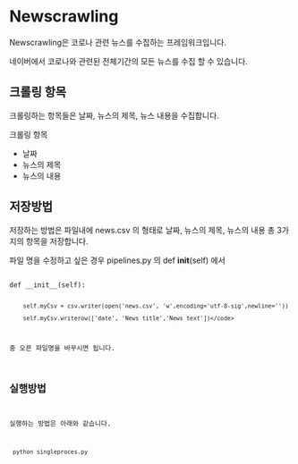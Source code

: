 # Newscrawling

Newscrawling은 코로나 관련 뉴스를 수집하는 프레임워크입니다.

네이버에서 코로나와 관련된 전체기간의 모든 뉴스를 수집 할 수 있습니다. 

## 크롤링 항목 

크롤링하는 항목들은 날짜, 뉴스의 제목, 뉴스 내용을 수집합니다. 

크롤링 항목
- 날짜
- 뉴스의 제목
- 뉴스의 내용 

## 저장방법 

저장하는 방법은 파일내에 news.csv 의 형태로 날짜, 뉴스의 제목, 뉴스의 내용 총 3가지의 항목을 저장합니다.

파일 명을 수정하고 싶은 경우 pipelines.py 의 def __init__(self) 에서

<code>
def __init__(self):
        
        self.myCsv = csv.writer(open('news.csv', 'w',encoding='utf-8-sig',newline=''))
        
        self.myCsv.writerow(['date', 'News_title','News_text'])</code>

중  오픈 파일명을 바꾸시면 됩니다.

## 실행방법 

실행하는 방법은 아래와 같습니다.

<code> python singleproces.py </code>
